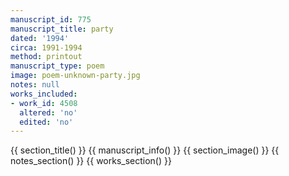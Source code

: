 ```yaml
---
manuscript_id: 775
manuscript_title: party
dated: '1994'
circa: 1991-1994
method: printout
manuscript_type: poem
image: poem-unknown-party.jpg
notes: null
works_included:
- work_id: 4508
  altered: 'no'
  edited: 'no'
---
```


{{ section_title() }}
{{ manuscript_info() }}
{{ section_image() }}
{{ notes_section() }}
{{ works_section() }}
